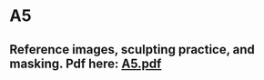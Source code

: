 # A5

## Reference images, sculpting practice, and masking. Pdf here: [A5.pdf](https://github.com/dacaldera/DMM_Fall2021/blob/main/course_content/pdfs/A5%20Reference%20Image.pdf)
